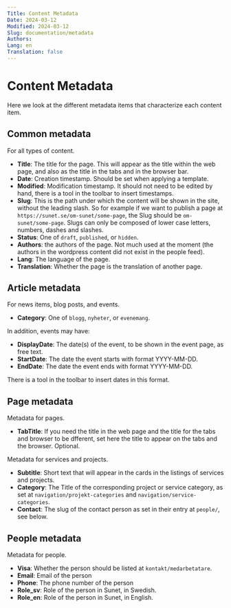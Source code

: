 ```yaml
---
Title: Content Metadata
Date: 2024-03-12
Modified: 2024-03-12
Slug: documentation/metadata
Authors: 
Lang: en
Translation: false
---
```


# Content Metadata

Here we look at the different metadata items that characterize each content item.

## Common metadata

For all types of content.

- **Title**: The title for the page. This will appear as the title within the web page, and also as the title in the tabs and in the browser bar.
- **Date**: Creation timestamp. Should be set when applying a template.
- **Modified**: Modification timestamp. It should not need to be edited by hand, there is a tool in the toolbar to insert timestamps.
- **Slug**: This is the path under which the content will be shown in the site, without the leading slash. So for example if we want to publish a page at `https://sunet.se/om-sunet/some-page`, the Slug should be `om-sunet/some-page`. Slugs can only be composed of lower case letters, numbers, dashes and slashes.
- **Status**: One of `draft`, `published`, or `hidden`.
- **Authors**: the authors of the page. Not much used at the moment (the authors in the wordpress content did not exist in the people feed).
- **Lang**: The language of the page.
- **Translation**: Whether the page is the translation of another page.

## Article metadata

For news items, blog posts, and events.

- **Category**: One of `blogg`, `nyheter`, or `evenemang`.

In addition, events may have:

- **DisplayDate**: The date(s) of the event, to be shown in the event page, as free text.
- **StartDate**: The date the event starts with format YYYY-MM-DD.
- **EndDate**: The date the event ends with format YYYY-MM-DD.

 There is a tool in the toolbar to insert dates in this format.

## Page metadata

Metadata for pages.

- **TabTitle**: If you need the title in the web page and the title for the tabs and browser to be dfferent, set here the title to appear on the tabs and the browser. Optional.

Metadata for services and projects.

- **Subtitle**: Short text that will appear in the cards in the listings of services and projects.
- **Category**: The Title of the corresponding project or service category, as set at `navigation/projekt-categories` and `navigation/service-categories`.
- **Contact**: The slug of the contact person as set in their entry at `people/`, see below.

## People metadata

Metadata for people.

- **Visa**: Whether the person should be listed at `kontakt/medarbetatare`.
- **Email**: Email of the person
- **Phone**: The phone number of the person
- **Role_sv**: Role of the person in Sunet, in Swedish.
- **Role_en**: Role of the person in Sunet, in English.